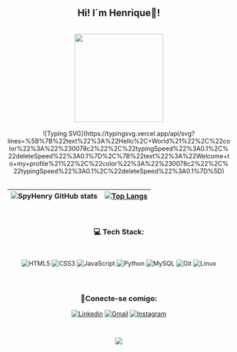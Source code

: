 <div align="center">
  
  ## Hi! I´m Henrique👋!
  
</div>

<br>
      
<div align="center">
  <img src="https://github.com/TheDudeThatCode/TheDudeThatCode/blob/master/Assets/Developer.gif" width="200">
</div>

<br>

<div align="center">
![Typing SVG](https://typingsvg.vercel.app/api/svg?lines=%5B%7B%22text%22%3A%22Hello%2C+World%21%22%2C%22color%22%3A%22%230078c2%22%2C%22typingSpeed%22%3A0.1%2C%22deleteSpeed%22%3A0.1%7D%2C%7B%22text%22%3A%22Welcome+to+my+profile%21%22%2C%22color%22%3A%22%230078c2%22%2C%22typingSpeed%22%3A0.1%2C%22deleteSpeed%22%3A0.1%7D%5D)
</div>

<br>

<div align="center">

  | ![SpyHenry GitHub stats](https://github-readme-stats.vercel.app/api?username=SpyHenry&show_icons=true&theme=github_dark) | [![Top Langs](https://github-readme-stats.vercel.app/api/top-langs/?username=SpyHenry&layout=donut&show_icons=true&theme=github_dark)](https://github.com/SpyHenry/github-readme-stats) |
| :-: | :-: |

<br>

  <h3>💻 Tech Stack:</h3>
  
</div>

<div align="center" style="display: inline_block"><br>

![HTML5](https://img.shields.io/badge/HTML5-E34F26?style=for-the-badge&logo=html5&logoColor=white)
![CSS3](https://img.shields.io/badge/CSS3-1572B6?style=for-the-badge&logo=css3&logoColor=white)
![JavaScript](https://img.shields.io/badge/JavaScript-F7DF1E?style=for-the-badge&logo=javascript&logoColor=black)
![Python](https://img.shields.io/badge/python-3670A0?style=for-the-badge&logo=python&logoColor=ffdd54)
![MySQL](https://img.shields.io/badge/MySQL-00000F?style=for-the-badge&logo=mysql&logoColor=white)
![Git](https://img.shields.io/badge/GIT-E44C30?style=for-the-badge&logo=git&logoColor=white)
![Linux](https://img.shields.io/badge/Linux-000?style=for-the-badge&logo=linux&logoColor=FCC624)
  
</div>

<br>

##

<div align="center">
   <h3> 🛜Conecte-se comigo:</h3> 

  [![Linkedin](https://img.shields.io/badge/LinkedIn-2e3440?style=for-the-badge&logo=linkedin&logoColor=fff)](https://www.linkedin.com/in/henrique-baptista-bandeira/)
  [![Gmail](https://img.shields.io/badge/Gmail-333333?style=for-the-badge&logo=gmail&logoColor=fff)](mailto:henrybbandeira@gmail.com)
  [![Instagram](https://img.shields.io/badge/Instagram-2e3440?style=for-the-badge&logo=instagram&logoColor=fff)](https://www.instagram.com/henry_bband/)

</div>
<br>
<p align="center"><img src=https://github.com/TheDudeThatCode/TheDudeThatCode/blob/master/Assets/dino.gif></p>

<img src="https://www.animatedimages.org/data/media/562/animated-line-image-0184.gif" width="1920" height=0.4/>
